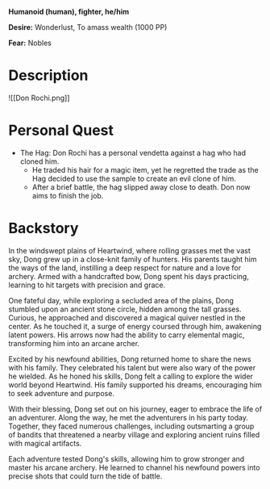 **Humanoid (human),  fighter, he/him**

**Desire:** Wonderlust, To amass wealth (1000 PP)

**Fear:** Nobles

# Description
![[Don Rochi.png]]


# Personal Quest
- The Hag: Don Rochi has a personal vendetta against a hag who had cloned him.
	- He traded his hair for a magic item, yet he regretted the trade as the Hag decided to use the sample to create an evil clone of him.
	- After a brief battle, the hag slipped away close to death. Don now aims to finish the job.

# Backstory
In the windswept plains of Heartwind, where rolling grasses met the vast sky, Dong grew up in a close-knit family of hunters. His parents taught him the ways of the land, instilling a deep respect for nature and a love for archery. Armed with a handcrafted bow, Dong spent his days practicing, learning to hit targets with precision and grace.

One fateful day, while exploring a secluded area of the plains, Dong stumbled upon an ancient stone circle, hidden among the tall grasses. Curious, he approached and discovered a magical quiver nestled in the center. As he touched it, a surge of energy coursed through him, awakening latent powers. His arrows now had the ability to carry elemental magic, transforming him into an arcane archer.

Excited by his newfound abilities, Dong returned home to share the news with his family. They celebrated his talent but were also wary of the power he wielded. As he honed his skills, Dong felt a calling to explore the wider world beyond Heartwind. His family supported his dreams, encouraging him to seek adventure and purpose.

With their blessing, Dong set out on his journey, eager to embrace the life of an adventurer. Along the way, he met the adventurers in his party today. Together, they faced numerous challenges, including outsmarting a group of bandits that threatened a nearby village and exploring ancient ruins filled with magical artifacts.

Each adventure tested Dong's skills, allowing him to grow stronger and master his arcane archery. He learned to channel his newfound powers into precise shots that could turn the tide of battle.